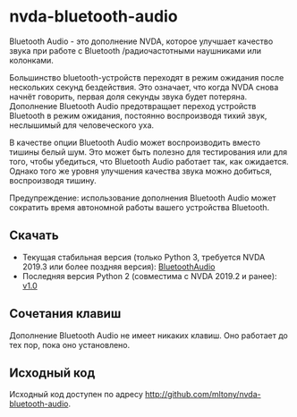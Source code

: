 # nvda-bluetooth-audio
Bluetooth Audio - это дополнение NVDA, которое улучшает качество звука при работе с  Bluetooth /радиочастотными наушниками или колонками.


Большинство bluetooth-устройств переходят в режим ожидания после нескольких секунд бездействия. Это означает, что когда NVDA снова начнёт говорить, первая доля секунды звука будет потеряна. Дополнение Bluetooth Audio предотвращает переход устройств Bluetooth в режим ожидания, постоянно воспроизводя тихий звук, неслышимый для человеческого уха.

В качестве опции Bluetooth Audio может воспроизводить вместо тишины белый шум. Это может быть полезно для тестирования или для того, чтобы убедиться, что Bluetooth Audio работает так, как ожидается. Однако того же уровня улучшения качества звука можно добиться, воспроизводя тишину.

Предупреждение: использование дополнения Bluetooth Audio может сократить время автономной работы вашего устройства Bluetooth.
## Скачать
* Текущая стабильная версия (только Python 3, требуется NVDA 2019.3 или более поздняя версия): [BluetoothAudio](https://github.com/mltony/nvda-bluetooth-audio/releases/latest/download/bluetoothaudio.nvda-addon)
* Последняя версия Python 2 (совместима с NVDA 2019.2 и ранее): [v1.0](https://github.com/mltony/nvda-bluetooth-audio/releases/download/v1.0/bluetoothaudio-1.0.nvda-addon)

## Сочетания клавиш
Дополнение Bluetooth Audio не имеет никаких клавиш. Оно работает до тех пор, пока оно установлено.
## Исходный код
Исходный код доступен по адресу <http://github.com/mltony/nvda-bluetooth-audio>.

